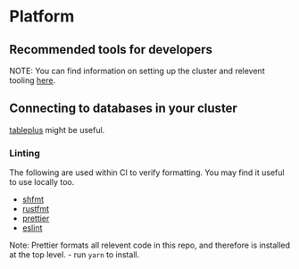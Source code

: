 # Platform

## Recommended tools for developers

NOTE: You can find information on setting up the cluster and relevent tooling [here](https://github.com/FutureNHS/futurenhs-platform/blob/master/infrastructure/README.md).

## Connecting to databases in your cluster

[tableplus](https://www.tableplus.io/download) might be useful.

### Linting

The following are used within CI to verify formatting. You may find it useful to use locally too.

- [shfmt](https://github.com/mvdan/sh)
- [rustfmt](https://github.com/rust-lang/rustfmt)
- [prettier](https://prettier.io)
- [eslint](https://eslint.org/)

Note: Prettier formats all relevent code in this repo, and therefore is installed at the top level. - run `yarn` to install.
